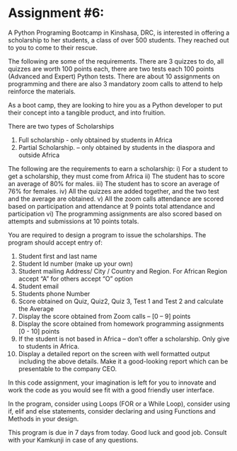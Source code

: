 # Assignment #6:
 
A Python Programing Bootcamp in Kinshasa, DRC, is interested in offering a scholarship to her students, a class of over 500 students. They reached out to you to come to their rescue.
 
The following are some of the requirements. There are 3 quizzes to do, all quizzes are worth 100 points each, there are two tests each 100 points (Advanced and Expert) Python tests. There are about 10 assignments on programming and there are also 3 mandatory zoom calls to attend to help reinforce the materials.
 
As a boot camp, they are looking to hire you as a Python developer to put their concept into a tangible product, and into fruition.
 
There are two types of Scholarships
1)	Full scholarship - only obtained by students in Africa
2)	Partial Scholarship. – only obtained by students in the diaspora and outside Africa
 
The following are the requirements to earn a scholarship:
i)           	For a student to get a scholarship, they must come from Africa
ii)          	The student has to score an average of 80% for males.
iii)        	The student has to score an average of 76% for females.
iv)        	All the quizzes are added together, and the two test and the average are obtained.
v)          	All the zoom calls attendance are scored based on participation and attendance at 9 points total attendance and participation
vi)        	The programming assignments are also scored based on attempts and submissions at 10 points totals.
 
You are required to design a program to issue the scholarships. The program should accept entry of:
 
1)	Student first and last name
2)	Student Id number (make up your own)
3)	Student mailing Address/ City / Country and Region. For African Region accept “A” for others accept “O” option
4)	Student email
5)	Students phone Number
6)	Score obtained on Quiz, Quiz2, Quiz 3, Test 1 and Test 2 and calculate the Average
7)	Display the score obtained from Zoom calls – [0 – 9] points
8)	Display the score obtained from homework programming assignments [0 - 10] points
9)	If the student is not based in Africa – don’t offer a scholarship. Only give to students in Africa.
10) Display a detailed report on the screen with well formatted output including the above details. Make it a good-looking report which can be presentable to the company CEO.
 
In this code assignment, your imagination is left for you to innovate and work the code as you would see fit with a good friendly user interface.
 
In the program, consider using Loops (FOR or a While Loop), consider using if, elif and else statements, consider declaring and using Functions and Methods in your design.
 
This program is due in 7 days from today. Good luck and good job. Consult with your Kamkunji in case of any questions.
